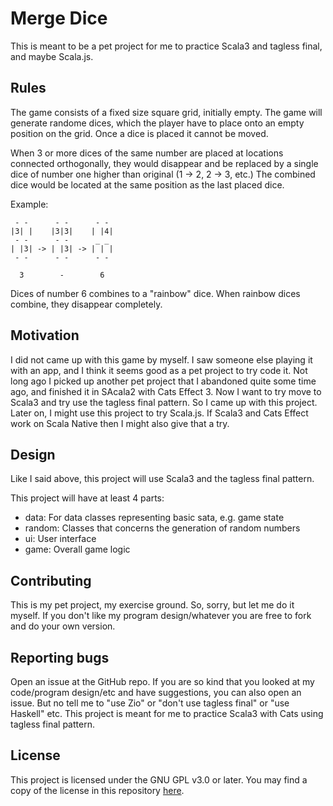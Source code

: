 # Merge Dice 

This is meant to be a pet project for me to practice Scala3 and tagless final, and maybe Scala.js. 

## Rules 

The game consists of a fixed size square grid, initially empty. 
The game will generate randome dices, which the player have to place onto an empty position on the grid. 
Once a dice is placed it cannot be moved. 

When 3 or more dices of the same number are placed at locations connected orthogonally, 
they would disappear and be replaced by a single dice of number one higher than original (1 -> 2, 2 -> 3, etc.) 
The combined dice would be located at the same position as the last placed dice. 

Example: 
```
 - -      - -      - - 
|3| |    |3|3|    | |4|
 - -      - -      _ _ 
| |3| -> | |3| -> | | |
 - -      - -      - - 

  3        -        6  
``` 

Dices of number 6 combines to a "rainbow" dice. When rainbow dices combine, they disappear completely. 

## Motivation 

I did not came up with this game by myself. 
I saw someone else playing it with an app, and I think it seems good as a pet project to try code it. 
Not long ago I picked up another pet project that I abandoned quite some time ago, and finished it in SAcala2 with Cats Effect 3. 
Now I want to try move to Scala3 and try use the tagless final pattern. 
So I came up with this project. 
Later on, I might use this project to try Scala.js. 
If Scala3 and Cats Effect work on Scala Native then I might also give that a try. 

## Design 

Like I said above, this project will use Scala3 and the tagless final pattern. 

This project will have at least 4 parts: 
- data: For data classes representing basic sata, e.g. game state 
- random: Classes that concerns the generation of random numbers 
- ui: User interface 
- game: Overall game logic 

## Contributing 

This is my pet project, my exercise ground. So, sorry, but let me do it myself. 
If you don't like my program design/whatever you are free to fork and do your own version. 

## Reporting bugs 

Open an issue at the GitHub repo. 
If you are so kind that you looked at my code/program design/etc and have suggestions, you can also open an issue. 
But no tell me to "use Zio" or "don't use tagless final" or "use Haskell" etc. 
This project is meant for me to practice Scala3 with Cats using tagless final pattern. 

## License 

This project is licensed under the GNU GPL v3.0 or later. 
You may find a copy of the license in this repository [here](./LICENSE.txt). 


